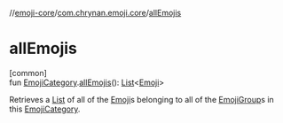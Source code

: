 //[emoji-core](../../index.md)/[com.chrynan.emoji.core](index.md)/[allEmojis](all-emojis.md)

# allEmojis

[common]\
fun [EmojiCategory](-emoji-category/index.md).[allEmojis](all-emojis.md)(): [List](https://kotlinlang.org/api/latest/jvm/stdlib/kotlin.collections/-list/index.html)&lt;[Emoji](-emoji/index.md)&gt;

Retrieves a [List](https://kotlinlang.org/api/latest/jvm/stdlib/kotlin.collections/-list/index.html) of all of the [Emoji](-emoji/index.md)s belonging to all of the [EmojiGroup](-emoji-group/index.md)s in this [EmojiCategory](-emoji-category/index.md).
